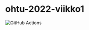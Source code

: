 # ohtu-2022-viikko1

![GitHub Actions](https://github.com/henkkah/ohtu-2022-viikko1/workflows/CI/badge.svg)
